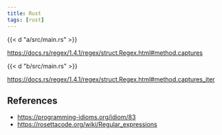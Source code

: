 ```yaml
---
title: Rust
tags: [rust]
---
```


{{< d "a/src/main.rs" >}}

<https://docs.rs/regex/1.4.1/regex/struct.Regex.html#method.captures>

{{< d "b/src/main.rs" >}}

<https://docs.rs/regex/1.4.1/regex/struct.Regex.html#method.captures_iter>

## References

- <https://programming-idioms.org/idiom/83>
- <https://rosettacode.org/wiki/Regular_expressions>

